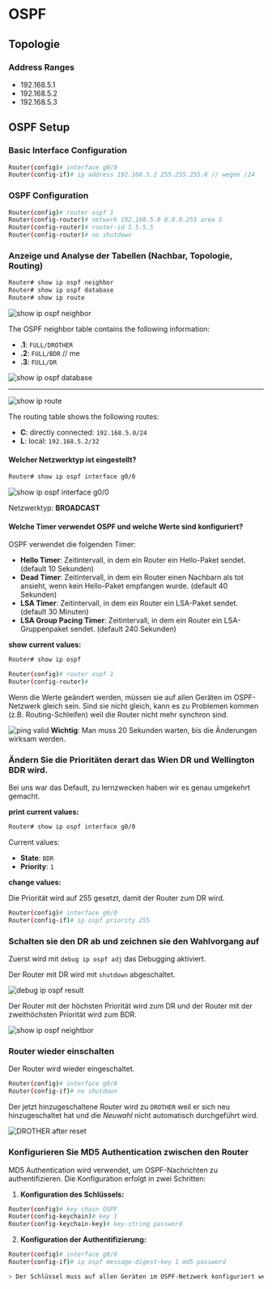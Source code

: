 # OSPF

## Topologie

### Address Ranges

- 192.168.5.1
- 192.168.5.2
- 192.168.5.3

## OSPF Setup

### Basic Interface Configuration

```bash
Router(config)# interface g0/0
Router(config-if)# ip address 192.168.5.2 255.255.255.0 // wegen /24
```

### OSPF Configuration

```bash
Router(config)# router ospf 1
Router(config-router)# network 192.168.5.0 0.0.0.255 area 5
Router(config-router)# router-id 5.5.5.5
Router(config-router)# no shutdown
```

### Anzeige und Analyse der Tabellen (Nachbar, Topologie, Routing)

```bash
Router# show ip ospf neighbor
Router# show ip ospf database
Router# show ip route
```

![show ip ospf neighbor](image-36.png)

The OSPF neighbor table contains the following information:

- **.1**: `FULL/DROTHER`
- **.2**: `FULL/BDR` // me
- **.3**: `FULL/DR`

![show ip ospf database](image-37.png)

<!-- todo -->
---

![show ip route](image-38.png)

The routing table shows the following routes:

- **C**: directly connected: `192.168.5.0/24`
- **L**: local: `192.168.5.2/32`

#### Welcher Netzwerktyp ist eingestellt?

```bash
Router# show ip ospf interface g0/0
```

![show ip ospf interface g0/0](image-39.png)

Netzwerktyp: **BROADCAST**

#### Welche Timer verwendet OSPF und welche Werte sind konfiguriert?

OSPF verwendet die folgenden Timer:

- **Hello Timer**: Zeitintervall, in dem ein Router ein Hello-Paket sendet. (default 10 Sekunden)
- **Dead Timer**: Zeitintervall, in dem ein Router einen Nachbarn als tot ansieht, wenn kein Hello-Paket empfangen wurde. (default 40 Sekunden)
- **LSA Timer**: Zeitintervall, in dem ein Router ein LSA-Paket sendet. (default 30 Minuten)
- **LSA Group Pacing Timer**: Zeitintervall, in dem ein Router ein LSA-Gruppenpaket sendet. (default 240 Sekunden)

**show current values:**

```bash
Router# show ip ospf
```

```bash
Router(config)# router ospf 1
Router(config-router)#
```

Wenn die Werte geändert werden, müssen sie auf allen Geräten im OSPF-Netzwerk gleich sein. Sind sie nicht gleich, kann es zu Problemen kommen (z.B. Routing-Schleifen) weil die Router nicht mehr synchron sind.

![ping valid](image-40.png) 
**Wichtig**: Man muss 20 Sekunden warten, bis die Änderungen wirksam werden.


<!-- TODO: change router timers img -->

### Ändern Sie die Prioritäten derart das Wien DR und Wellington BDR wird.

Bei uns war das Default, zu lernzwecken haben wir es genau umgekehrt gemacht.

**print current values:**

```bash
Router# show ip ospf interface g0/0
```

Current values:
- **State**: `BDR`
- **Priority**: `1`

**change values:**

Die Priorität wird auf 255 gesetzt, damit der Router zum DR wird.

```bash
Router(config)# interface g0/0
Router(config-if)# ip ospf priority 255
```

### Schalten sie den DR ab und zeichnen sie den Wahlvorgang auf

Zuerst wird mit `debug ip ospf adj` das Debugging aktiviert.

Der Router mit DR wird mit `shutdown` abgeschaltet.

![debug ip ospf result](image-41.png)

Der Router mit der höchsten Priorität wird zum DR und der Router mit der zweithöchsten Priorität wird zum BDR.

![show ip ospf neightbor](image-42.png)

### Router wieder einschalten

Der Router wird wieder eingeschaltet.

```bash
Router(config)# interface g0/0
Router(config-if)# no shutdown
```

Der jetzt hinzugeschaltene Router wird zu `DROTHER` weil er sich neu hinzugeschaltet hat und die *Neuwahl* nicht automatisch durchgeführt wird.
<!-- todo: erklärung -->

![DROTHER after reset](image-43.png)

### Konfigurieren Sie MD5 Authentication zwischen den Router

MD5 Authentication wird verwendet, um OSPF-Nachrichten zu authentifizieren. Die Konfiguration erfolgt in zwei Schritten:

1. **Konfiguration des Schlüssels:**

```bash
Router(config)# key chain OSPF
Router(config-keychain)# key 1
Router(config-keychain-key)# key-string password
```

2. **Konfiguration der Authentifizierung:**

```bash
Router(config)# interface g0/0
Router(config-if)# ip ospf message-digest-key 1 md5 password

> Der Schlüssel muss auf allen Geräten im OSPF-Netzwerk konfiguriert werden.
